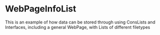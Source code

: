 WebPageInfoList
=================

This is an example of how data can be stored through using ConsLists and Interfaces, including a general WebPage, with Lists of different filetypes